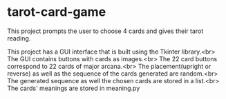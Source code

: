# tarot-card-game
 This project prompts the user to choose 4 cards and gives their tarot reading.

 This project has a GUI interface that is built using the Tkinter library.<br\>
 The GUI contains buttons with cards as images.<br\>
 The 22 card buttons correspond to 22 cards of major arcana.<br\>
 The placement(upright or reverse) as well as the sequence of the cards generated are random.<br\>
 The generated sequence as well the chosen cards are stored in a list.<br\>
 The cards' meanings are stored in meaning.py
